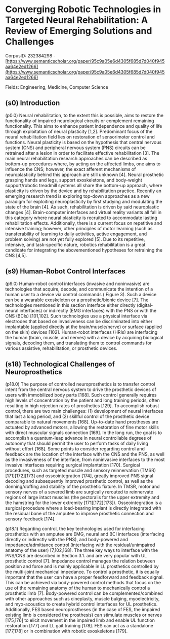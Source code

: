 # Converging Robotic Technologies in Targeted Neural Rehabilitation: A Review of Emerging Solutions and Challenges

CorpusID: 232384298 - [https://www.semanticscholar.org/paper/95c9a05e6d4305f685d7d040f945aa64e2ed1266](https://www.semanticscholar.org/paper/95c9a05e6d4305f685d7d040f945aa64e2ed1266)

Fields: Engineering, Medicine, Computer Science

## (s0) Introduction
(p0.0) Neural rehabilitation, to the extent this is possible, aims to restore the functionality of impaired neurological circuits or complement remaining functionality. This aims to enhance patient independence and quality of life through exploitation of neural plasticity [1,2]. Predominant focus of the neural rehabilitation field lies on restoration of sensorimotor control and functions. Neural plasticity is based on the hypothesis that central nervous system (CNS) and peripheral nervous system (PNS) circuits can be retrained after a lesion in order to facilitate effective rehabilitation [3]. The main neural rehabilitation research approaches can be described as bottom-up procedures where, by acting on the affected limbs, one aims to influence the CNS; however, the exact afferent mechanisms of neuroplasticity behind this approach are still unknown [4]. Neural prosthetic grasping hands and legs, support exoskeletons, and body-weight support/robotic treadmill systems all share the bottom-up approach, where plasticity is driven by the device and by rehabilitation practice. Recently an emerging research trend is exploring top-down approaches as a new paradigm for exploiting neuroplasticity by first studying and modulating the state of the brain [4]. As such, rehabilitation is driven by said neuroplastic changes [4]. Brain-computer interfaces and virtual reality variants all fall in this category where neural plasticity is recruited to accommodate lasting rehabilitation effects. Additionally, there is a current focus on repetitive and intensive training; however, other principles of motor learning (such as transferability of learning to daily activities, active engagement, and problem solving) are not yet fully explored [5]. Due to its repetitive, intensive, and task-specific nature, robotics rehabilitation is a great candidate for integrating the abovementioned hypotheses for retraining the CNS [4,5].
## (s9) Human-Robot Control Interfaces
(p9.0) Human-robot control interfaces (invasive and noninvasive) are technologies that acquire, decode, and communicate the intention of a human user to a device via control commands ( Figure 3). Such a device can be a wearable exoskeleton or a prosthetic/bionic device [7]. The technologies mentioned in this section interface either directly (digital-neural interfaces) or indirectly (EMG interfaces) with the PNS or with the CNS (BCIs) [101,102]. Such technologies use a physical interface via electrodes that based on invasiveness can be discriminated into either implantable (applied directly at the brain/muscle/nerve) or surface (applied on the skin) devices [102]. Human-robot interfaces (HRIs) are interfacing the human (brain, muscle, and nerves) with a device by acquiring biological signals, decoding them, and translating them to control commands for various assistive, rehabilitation, or prosthetic devices.
## (s18) Technological Challenges of Neuroprosthetics
(p18.0) The purpose of controlled neuroprosthetics is to transfer control intent from the central nervous system to drive the prosthetic devices of users with immobilized body parts [168]. Such control generally requires high levels of concentration by the patient and long training periods, often resulting in high rejection rates of prosthetics [129]. To accomplish robust control, there are two main challenges: (1) development of neural interfaces that last a long period, and (2) skillful control of the prosthetic device comparable to natural movements [168]. Up-to-date hand prostheses are actuated by advanced motors, allowing the restoration of fine motor skills with direct muscular signals connection [169]. In the long run, the goal is to accomplish a quantum-leap advance in neural controllable degrees of autonomy that should permit the user to perform tasks of daily living without effort [168]. Some points to consider regarding control and feedback are the location of the interface with the CNS and the PNS, as well as the invasiveness of the interface, from noninvasive interfaces to the most invasive interfaces requiring surgical implantation [170]. Surgical procedures, such as targeted muscle and sensory reinnervation (TMSR) [171][172][173] and osseointegration [174], greatly improved PNS signal decoding and subsequently improved prosthetic control, as well as the donning/doffing and stability of the prosthetic fixture. In TMSR, motor and sensory nerves of a severed limb are surgically rerouted to reinnervate regions of large intact muscles (the pectoralis for the upper extremity and the hamstring for the lower extremity [171][172][173]). Osseointegration is a surgical procedure where a load-bearing implant is directly integrated with the residual bone of the amputee to improve prosthetic connection and sensory feedback [174].

(p18.1) Regarding control, the key technologies used for interfacing prosthetics with an amputee are EMG, neural and BCI interfaces (interfacing directly or indirectly with the PNS), and body-powered and impedance/admittance control (interfacing with the residual/unimpaired anatomy of the user) [7,102,168]. The three key ways to interface with the PNS/CNS are described in Section 3.1. and are very popular with UL prosthetic control [7]. Impedance control manages the relation between position and force and is mainly applicable in LL prosthetics controlled by the multi-joint mechanical impedance. To control a prosthetic, it is equally important that the user can have a proper feedforward and feedback signal. This can be achieved via body-powered control methods that focus on the use of the remaining anatomy of the human to mechanically control a prosthetic limb [7]. Body-powered control can be complemented/combined with other approaches such as cineplasty, muscle bulging, myoelectricity, and myo-acoustics to create hybrid control interfaces for UL prosthetics. Additionally, FES based neuroprostheses (in the case of FES, the impaired existing limb is considered the prosthesis) can stimulate muscles or nerves [175,176] to elicit movement in the impaired limb and enable UL function restoration [177] and LL gait training [178]. FES can act as a standalone [177,178] or in combination with robotic exoskeletons [179].
